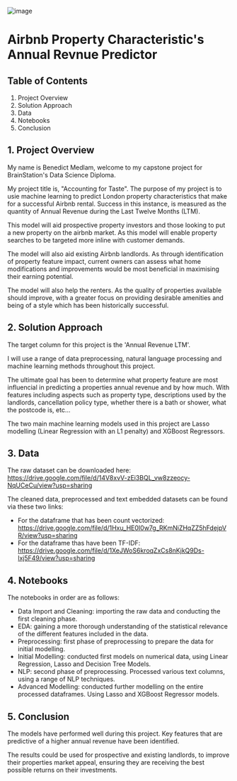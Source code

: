 ![image](https://github.com/brainstation-datascience/capstone-BMedlam/assets/159808208/6ff8273e-6dfa-4a21-94a7-4678d6b77f4a)

# Airbnb Property Characteristic's Annual Revnue Predictor

## Table of Contents
1. Project Overview
2. Solution Approach
3. Data
4. Notebooks
5. Conclusion

## 1. Project Overview
My name is Benedict Medlam, welcome to my capstone project for BrainStation's Data Science Diploma. 

My project title is, "Accounting for Taste". The purpose of my project is to usie machine learning to predict London property characteristics that make for a successful Airbnb rental. Success in this instance, is measured as the quantity of Annual Revenue during the Last Twelve Months (LTM).

This model will aid prospective property investors and those looking to put a new property on the airbnb market. As this model will enable property searches to be targeted more inline with customer demands.

The model will also aid existing Airbnb landlords. As through identification of property feature impact, current owners can assess what home modifications and improvements would be most beneficial in maximising their earning potential.

The model will also help the renters. As the quality of properties available should improve, with a greater focus on providing desirable amenities and being of a style which has been historically successful. 

## 2. Solution Approach

The target column for this project is the 'Annual Revenue LTM'. 

I will use a range of data preprocessing, natural language processing and machine learning methods throughout this project.

The ultimate goal has been to determine what property feature are most influencial in predicting a properties annual revenue and by how much. With features including aspects such as property type, descriptions used by the landlords, cancellation policy type, whether there is a bath or shower, what the postcode is, etc...

The two main machine learning models used in this project are Lasso modelling (Linear Regression with an L1 penalty) and XGBoost Regressors.

## 3. Data

The raw dataset can be downloaded here: https://drive.google.com/file/d/14V8xvV-zEi3BQL_vw8zzeocy-NqUCeCu/view?usp=sharing

The cleaned data, preprocessed and text embedded datasets can be found via these two links:

 - For the dataframe that has been count vectorized: https://drive.google.com/file/d/1Hxu_HE0I0w7g_RKmNiZHqZZ5hFdejpVR/view?usp=sharing
 - For the dataframe thas have been TF-IDF: https://drive.google.com/file/d/1XeJWoS6kroqZxCs8nKjkQ9Ds-lxj5F49/view?usp=sharing

## 4. Notebooks

The notebooks in order are as follows:

- Data Import and Cleaning: importing the raw data and conducting the first cleaning phase.
- EDA: gaining a more thorough understanding of the statistical relevance of the different features included in the data. 
- Preprocessing: first phase of preprocessing to prepare the data for initial modelling.
- Initial Modelling: conducted first models on numerical data, using Linear Regression, Lasso and Decision Tree Models.
- NLP: second phase of preprocessing. Processed various text columns, using a range of NLP techniques.
- Advanced Modelling: conducted further modelling on the entire processed dataframes. Using Lasso and XGBoost Regressor models.

## 5. Conclusion

The models have performed well during this project. Key features that are predictive of a higher annual revenue have been identified. 

The results could be used for prospective and existing landlords, to improve their properties market appeal, ensuring they are receiving the best possible returns on their investments. 

